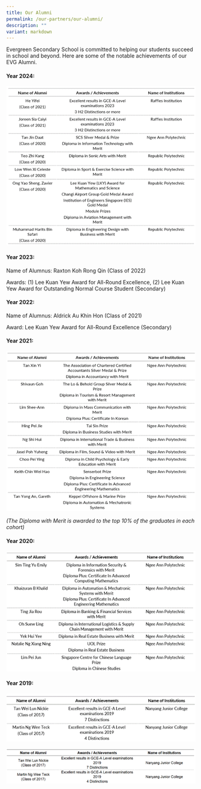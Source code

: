 ```yaml
---
title: Our Alumni
permalink: /our-partners/our-alumni/
description: ""
variant: markdown
---
```

<p>Evergreen Secondary School is committed to helping our students succeed
in school and beyond. Here are some of the notable achievements of our
EVG Alumni.</p>
<h4><strong>Year 2024:</strong></h4>

![Alumni Achievement 2024](/images/Alumni_Achievement_2024.png)

<h4><strong>Year 2023:</strong></h4>
Name of Alumnus: Raxton Koh Rong Qin (Class of 2022)

Awards: (1) Lee Kuan Yew Award for All-Round Excellence, (2) Lee Kuan Yew Award for Outstanding Normal Course Student (Secondary)

<h4><strong>Year 2022:</strong></h4>
Name of Alumnus: Aldrick Au Khin Hon (Class of 2021)

Award: Lee Kuan Yew Award for All-Round Excellence (Secondary)

<h4><strong>Year 2021:</strong></h4>

![Alumni Achievement 2021](/images/Alumni_Achievement_2021.png)

<p><em>(The Diploma with Merit is awarded to the top 10% of the graduates in each cohort)</em>
</p>

<h4><strong>Year 2020:</strong></h4>

![Alumni Achievement 2020](/images/Alumni_Achievement_2020.png)

<h4><strong>Year 2019:</strong></h4>

![Alumni Achievement 2019](/images/Alumni_Achievement_2019.png)

![Alumni Achievement 2019_1](/images/Alumni_Achievement_2019_1.png)